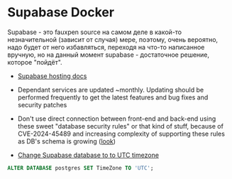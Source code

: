 # Supabase Docker
Supabase - это fauxpen source на самом деле в какой-то незначительной (зависит от случая) мере, поэтому, очень вероятно, надо будет от него избавляться, переходя
на что-то написанное вручную, но на данный момент supabase - достаточное решение, которое "пойдёт".

- [Supabase hosting docs](https://supabase.com/docs/guides/hosting/docker)

- Dependant services are updated ~monthly. Updating should be performed frequently to get the latest features and bug fixes and security patches
- Don't use direct connection between front-end and back-end using these sweet "database security rules" or that kind of stuff, because of CVE-2024-45489 and 
increasing complexity of supporting these rules as DB's schema is growing ([look](https://youtu.be/2zcN2aQsUdc?si=80NfsuOA2KI770CH))
- [Change Supabase database to to UTC timezone](https://supabase.com/docs/guides/database/postgres/configuration#managing-timezones)
```sql
ALTER DATABASE postgres SET TimeZone TO 'UTC';
```
